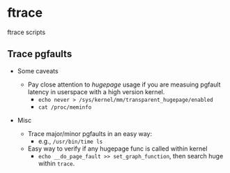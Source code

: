 # ftrace
ftrace scripts

## Trace pgfaults

- Some caveats
	- Pay close attention to _hugepage_ usage if you are measuing pgfault latency in userspace with a high version kernel.
		- `echo never > /sys/kernel/mm/transparent_hugepage/enabled`
		- `cat /proc/meminfo`

- Misc
	- Trace major/minor pgfaults in an easy way:
		- e.g., `/usr/bin/time ls`
	- Easy way to verify if any hugepage func is called within kernel
		- `echo __do_page_fault >> set_graph_function`, then search huge within `trace`.
